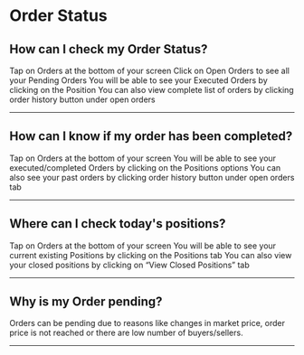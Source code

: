 # Order Status

## How can I check my Order Status?

Tap on Orders at the bottom of your screen
Click on Open Orders to see all your Pending Orders
You will be able to see your Executed Orders by clicking on the Position
You can also view complete list of orders by clicking order history button under open orders

---

## How can I know if my order has been completed?

Tap on Orders at the bottom of your screen
You will be able to see your executed/completed Orders by clicking on the Positions options
You can also see your past orders by clicking order history button under open orders tab

---

## Where can I check today's positions?

Tap on Orders at the bottom of your screen
You will be able to see your current existing Positions by clicking on the Positions tab
You can also view your closed positions by clicking on “View Closed Positions” tab

---

## Why is my Order pending?

Orders can be pending due to reasons like changes in market price, order price is not reached or there are low number of buyers/sellers.

---

